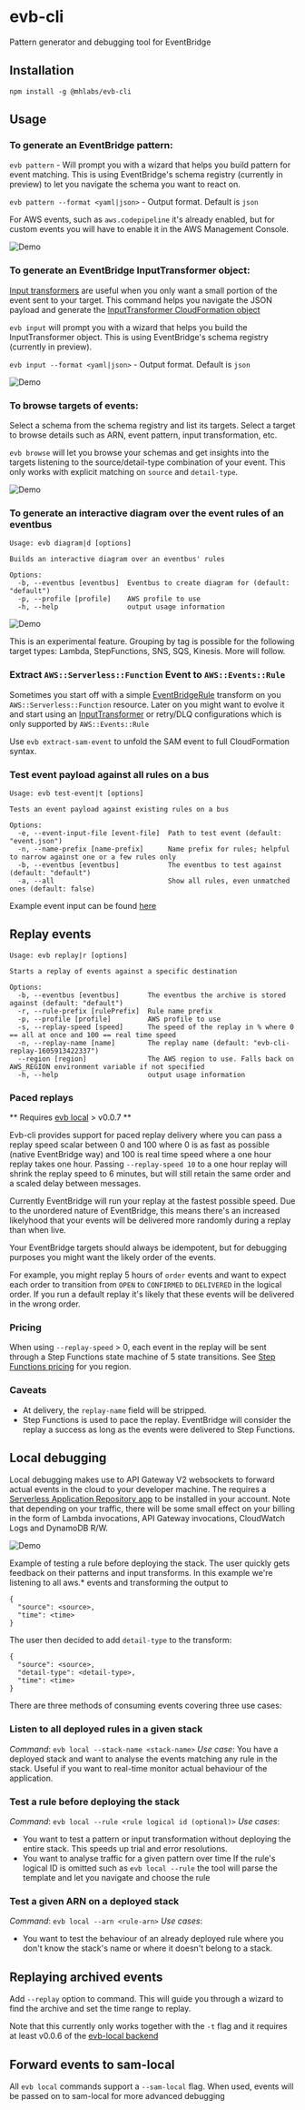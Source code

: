 # evb-cli
Pattern generator and debugging tool for EventBridge

## Installation
`npm install -g @mhlabs/evb-cli`

## Usage

### To generate an EventBridge pattern:
`evb pattern` - Will prompt you with a wizard that helps you build pattern for event matching. This is using EventBridge's schema registry (currently in preview) to let you navigate the schema you want to react on. 

`evb pattern --format <yaml|json>` - Output format. Default is `json`

For AWS events, such as `aws.codepipeline` it's already enabled, but for custom events you will have to enable it in the AWS Management Console.

![Demo](https://github.com/mhlabs/evb-cli/raw/master/images/demo.gif)

### To generate an EventBridge InputTransformer object:
[Input transformers](https://docs.aws.amazon.com/eventbridge/latest/userguide/eventbridge-input-transformer-tutorial.html) are useful when you only want a small portion of the event sent to your target. This command helps you navigate the JSON payload and generate the [InputTransformer CloudFormation object](https://docs.aws.amazon.com/AWSCloudFormation/latest/UserGuide/aws-properties-events-rule-inputtransformer.html)

`evb input` will prompt you with a wizard that helps you build the InputTransformer object. This is using EventBridge's schema registry (currently in preview).

`evb input --format <yaml|json>` - Output format. Default is `json`

![Demo](https://github.com/mhlabs/evb-cli/raw/master/images/demo-input.gif)

### To browse targets of events:
Select a schema from the schema registry and list its targets. Select a target to browse details such as ARN, event pattern, input transformation, etc.

`evb browse` will let you browse your schemas and get insights into the targets listening to the source/detail-type combination of your event. This only works with explicit matching on `source` and `detail-type`.

![Demo](https://github.com/mhlabs/evb-cli/raw/master/images/demo-browse.gif)

### To generate an interactive diagram over the event rules of an eventbus
```
Usage: evb diagram|d [options]

Builds an interactive diagram over an eventbus' rules 

Options:
  -b, --eventbus [eventbus]  Eventbus to create diagram for (default: "default")
  -p, --profile [profile]    AWS profile to use
  -h, --help                 output usage information
```
![Demo](https://github.com/mhlabs/evb-cli/raw/master/images/demo-diagram.gif)

This is an experimental feature. Grouping by tag is possible for the following target types: Lambda, StepFunctions, SNS, SQS, Kinesis. More will follow.

### Extract `AWS::Serverless::Function` Event to `AWS::Events::Rule`
Sometimes you start off with a simple [EventBridgeRule](https://github.com/aws/serverless-application-model/blob/master/versions/2016-10-31.md#eventbridgerule) transform on you `AWS::Serverless::Function` resource. Later on you might want to evolve it and start using an [InputTransformer](https://docs.aws.amazon.com/AWSCloudFormation/latest/UserGuide/aws-properties-events-rule-inputtransformer.html) or retry/DLQ configurations which is only supported by `AWS::Events::Rule`

Use `evb extract-sam-event` to unfold the SAM event to full CloudFormation syntax.

### Test event payload against all rules on a bus
```
Usage: evb test-event|t [options]

Tests an event payload against existing rules on a bus

Options:
  -e, --event-input-file [event-file]  Path to test event (default: "event.json")
  -n, --name-prefix [name-prefix]      Name prefix for rules; helpful to narrow against one or a few rules only
  -b, --eventbus [eventbus]            The eventbus to test against (default: "default")
  -a, --all                            Show all rules, even unmatched ones (default: false)
```
Example event input can be found [here](tests/test-event.json) 

## Replay events
```
Usage: evb replay|r [options]

Starts a replay of events against a specific destination

Options:
  -b, --eventbus [eventbus]       The eventbus the archive is stored against (default: "default")
  -r, --rule-prefix [rulePrefix]  Rule name prefix
  -p, --profile [profile]         AWS profile to use
  -s, --replay-speed [speed]      The speed of the replay in % where 0 == all at once and 100 == real time speed
  -n, --replay-name [name]        The replay name (default: "evb-cli-replay-1605913422337")
  --region [region]               The AWS region to use. Falls back on AWS_REGION environment variable if not specified
  -h, --help                      output usage information
```

### Paced replays
** Requires [evb local](#local-debugging) > v0.0.7 **

Evb-cli provides support for paced replay delivery where you can pass a replay speed scalar between 0 and 100 where 0 is as fast as possible (native EventBridge way) and 100 is real time speed where a one hour replay takes one hour. Passing `--replay-speed 10` to a one hour replay will shrink the replay speed to 6 minutes, but will still retain the same order and a scaled delay between messages.

Currently EventBridge will run your replay at the fastest possible speed. Due to the unordered nature of EventBridge, this means there's an increased likelyhood that your events will be delivered more randomly during a replay than when live.

Your EventBridge targets should always be idempotent, but for debugging purposes you might want the likely order of the events. 

For example, you might replay 5 hours of `order` events and want to expect each order to transition from `OPEN` to `CONFIRMED` to `DELIVERED` in the logical order. If you run a default replay it's likely that these events will be delivered in the wrong order.

### Pricing
When using `--replay-speed` > 0, each event in the replay will be sent through a Step Functions state machine of 5 state transitions. See [Step Functions pricing](https://aws.amazon.com/step-functions/pricing/) for you region.

### Caveats
* At delivery, the `replay-name` field will be stripped. 
* Step Functions is used to pace the replay. EventBridge will consider the replay a success as long as the events were delivered to Step Functions.

## Local debugging
Local debugging makes use to API Gateway V2 websockets to forward actual events in the cloud to your developer machine. The requires a [Serverless Application Repository app](https://serverlessrepo.aws.amazon.com/applications/eu-west-1/751354400372/evb-local) to be installed in your account. Note that depending on your traffic, there will be some small effect on your billing in the form of Lambda invocations, API Gateway invocations, CloudWatch Logs and DynamoDB R/W.

![Demo](images/demo-local.gif)

Example of testing a rule before deploying the stack. The user quickly gets feedback on their patterns and input transforms. In this example we're listening to all aws.* events and transforming the output to 
```
{
  "source": <source>,
  "time": <time>
}
```
The user then decided to add `detail-type` to the transform:
```
{
  "source": <source>,
  "detail-type": <detail-type>,
  "time": <time>
}
```


There are three methods of consuming events covering three use cases:
### Listen to all deployed rules in a given stack
*Command*: `evb local --stack-name <stack-name>`
*Use case*: You have a deployed stack and want to analyse the events matching any rule in the stack. Useful if you want to real-time monitor actual behaviour of the application.

### Test a rule before deploying the stack
*Command*: `evb local --rule <rule logical id (optional)>`
*Use cases*: 
* You want to test a pattern or input transformation without deploying the entire stack. This speeds up trial and error resolutions. 
* You want to analyse traffic for a given pattern over time
If the rule's logical ID is omitted such as `evb local --rule` the tool will parse the template and let you navigate and choose the rule

### Test a given ARN on a deployed stack
*Command*: `evb local --arn <rule-arn>`
*Use cases*: 
* You want to test the behaviour of an already deployed rule where you don't know the stack's name or where it doesn't belong to a stack.

## Replaying archived events
Add `--replay` option to command. This will guide you through a wizard to find the archive and set the time range to replay.

Note that this currently only works together with the `-t` flag and it requires at least v0.0.6 of the [evb-local backend](https://serverlessrepo.aws.amazon.com/applications/eu-west-1/751354400372/evb-local)

## Forward events to sam-local
All `evb local` commands support a `--sam-local` flag. When used, events will be passed on to sam-local for more advanced debugging

